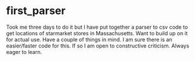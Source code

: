 # first_parser

Took me three days to do it but I have put together a parser to csv code to get locations of starmarket stores in Massachusetts.
Want to build up on it for actual use. Have a couple of things in mind. I am sure there is an easier/faster code for this.
If so I am open to constructive criticism. Always eager to learn.
